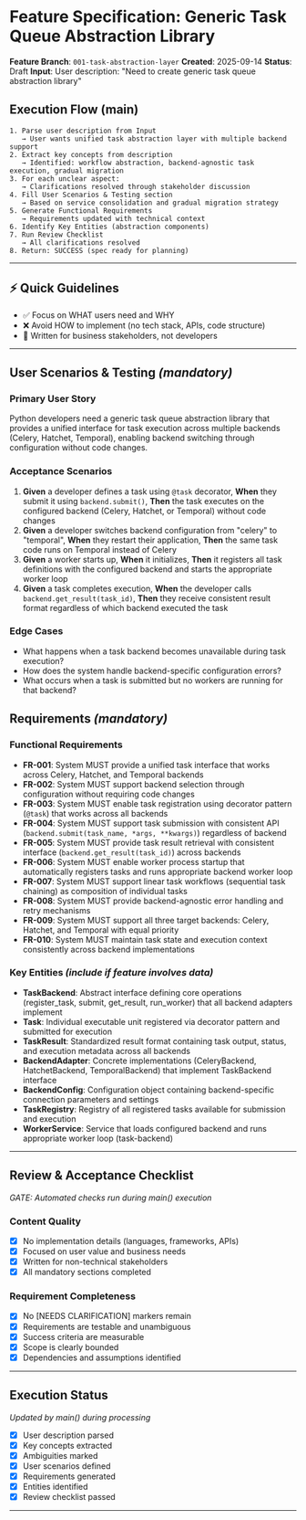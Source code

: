 # Feature Specification: Generic Task Queue Abstraction Library

**Feature Branch**: `001-task-abstraction-layer`
**Created**: 2025-09-14
**Status**: Draft
**Input**: User description: "Need to create generic task queue abstraction library"

## Execution Flow (main)
```
1. Parse user description from Input
   → User wants unified task abstraction layer with multiple backend support
2. Extract key concepts from description
   → Identified: workflow abstraction, backend-agnostic task execution, gradual migration
3. For each unclear aspect:
   → Clarifications resolved through stakeholder discussion
4. Fill User Scenarios & Testing section
   → Based on service consolidation and gradual migration strategy
5. Generate Functional Requirements
   → Requirements updated with technical context
6. Identify Key Entities (abstraction components)
7. Run Review Checklist
   → All clarifications resolved
8. Return: SUCCESS (spec ready for planning)
```

---

## ⚡ Quick Guidelines
- ✅ Focus on WHAT users need and WHY
- ❌ Avoid HOW to implement (no tech stack, APIs, code structure)
- 👥 Written for business stakeholders, not developers

---

## User Scenarios & Testing *(mandatory)*

### Primary User Story
Python developers need a generic task queue abstraction library that provides a unified interface for task execution across multiple backends (Celery, Hatchet, Temporal), enabling backend switching through configuration without code changes.

### Acceptance Scenarios
1. **Given** a developer defines a task using `@task` decorator, **When** they submit it using `backend.submit()`, **Then** the task executes on the configured backend (Celery, Hatchet, or Temporal) without code changes
2. **Given** a developer switches backend configuration from "celery" to "temporal", **When** they restart their application, **Then** the same task code runs on Temporal instead of Celery
3. **Given** a worker starts up, **When** it initializes, **Then** it registers all task definitions with the configured backend and starts the appropriate worker loop
4. **Given** a task completes execution, **When** the developer calls `backend.get_result(task_id)`, **Then** they receive consistent result format regardless of which backend executed the task

### Edge Cases
- What happens when a task backend becomes unavailable during task execution?
- How does the system handle backend-specific configuration errors?
- What occurs when a task is submitted but no workers are running for that backend?

## Requirements *(mandatory)*

### Functional Requirements
- **FR-001**: System MUST provide a unified task interface that works across Celery, Hatchet, and Temporal backends
- **FR-002**: System MUST support backend selection through configuration without requiring code changes
- **FR-003**: System MUST enable task registration using decorator pattern (`@task`) that works across all backends
- **FR-004**: System MUST support task submission with consistent API (`backend.submit(task_name, *args, **kwargs)`) regardless of backend
- **FR-005**: System MUST provide task result retrieval with consistent interface (`backend.get_result(task_id)`) across backends
- **FR-006**: System MUST enable worker process startup that automatically registers tasks and runs appropriate backend worker loop
- **FR-007**: System MUST support linear task workflows (sequential task chaining) as composition of individual tasks
- **FR-008**: System MUST provide backend-agnostic error handling and retry mechanisms
- **FR-009**: System MUST support all three target backends: Celery, Hatchet, and Temporal with equal priority
- **FR-010**: System MUST maintain task state and execution context consistently across backend implementations

### Key Entities *(include if feature involves data)*
- **TaskBackend**: Abstract interface defining core operations (register_task, submit, get_result, run_worker) that all backend adapters implement
- **Task**: Individual executable unit registered via decorator pattern and submitted for execution
- **TaskResult**: Standardized result format containing task output, status, and execution metadata across all backends
- **BackendAdapter**: Concrete implementations (CeleryBackend, HatchetBackend, TemporalBackend) that implement TaskBackend interface
- **BackendConfig**: Configuration object containing backend-specific connection parameters and settings
- **TaskRegistry**: Registry of all registered tasks available for submission and execution
- **WorkerService**: Service that loads configured backend and runs appropriate worker loop (task-backend)

---

## Review & Acceptance Checklist
*GATE: Automated checks run during main() execution*

### Content Quality
- [x] No implementation details (languages, frameworks, APIs)
- [x] Focused on user value and business needs
- [x] Written for non-technical stakeholders
- [x] All mandatory sections completed

### Requirement Completeness
- [x] No [NEEDS CLARIFICATION] markers remain
- [x] Requirements are testable and unambiguous  
- [x] Success criteria are measurable
- [x] Scope is clearly bounded
- [x] Dependencies and assumptions identified

---

## Execution Status
*Updated by main() during processing*

- [x] User description parsed
- [x] Key concepts extracted
- [x] Ambiguities marked
- [x] User scenarios defined
- [x] Requirements generated
- [x] Entities identified
- [x] Review checklist passed

---